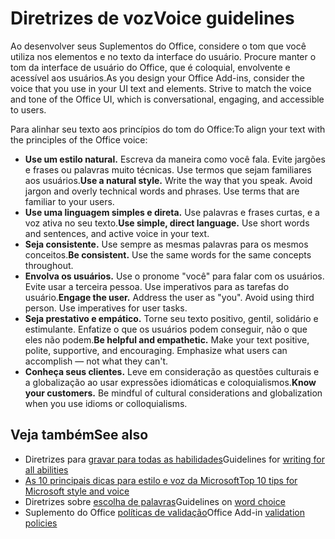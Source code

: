 # <a name="voice-guidelines"></a><span data-ttu-id="56ec3-101">Diretrizes de voz</span><span class="sxs-lookup"><span data-stu-id="56ec3-101">Voice guidelines</span></span>

<span data-ttu-id="56ec3-p101">Ao desenvolver seus Suplementos do Office, considere o tom que você utiliza nos elementos e no texto da interface do usuário. Procure manter o tom da interface de usuário do Office, que é coloquial, envolvente e acessível aos usuários.</span><span class="sxs-lookup"><span data-stu-id="56ec3-p101">As you design your Office Add-ins, consider the voice that you use in your UI text and elements. Strive to match the voice and tone of the Office UI, which is conversational, engaging, and accessible to users.</span></span> 

<span data-ttu-id="56ec3-104">Para alinhar seu texto aos princípios do tom do Office:</span><span class="sxs-lookup"><span data-stu-id="56ec3-104">To align your text with the principles of the Office voice:</span></span>

- <span data-ttu-id="56ec3-p102">**Use um estilo natural.** Escreva da maneira como você fala. Evite jargões e frases ou palavras muito técnicas. Use termos que sejam familiares aos usuários.</span><span class="sxs-lookup"><span data-stu-id="56ec3-p102">**Use a natural style.** Write the way that you speak. Avoid jargon and overly technical words and phrases. Use terms that are familiar to your users.</span></span>
- <span data-ttu-id="56ec3-p103">**Use uma linguagem simples e direta.** Use palavras e frases curtas, e a voz ativa no seu texto.</span><span class="sxs-lookup"><span data-stu-id="56ec3-p103">**Use simple, direct language.** Use short words and sentences, and active voice in your text.</span></span> 
- <span data-ttu-id="56ec3-p104">**Seja consistente.** Use sempre as mesmas palavras para os mesmos conceitos.</span><span class="sxs-lookup"><span data-stu-id="56ec3-p104">**Be consistent.** Use the same words for the same concepts throughout.</span></span>
- <span data-ttu-id="56ec3-p105">**Envolva os usuários.** Use o pronome "você" para falar com os usuários. Evite usar a terceira pessoa. Use imperativos para as tarefas do usuário.</span><span class="sxs-lookup"><span data-stu-id="56ec3-p105">**Engage the user.** Address the user as "you". Avoid using third person. Use imperatives for user tasks.</span></span>
- <span data-ttu-id="56ec3-p106">**Seja prestativo e empático.** Torne seu texto positivo, gentil, solidário e estimulante. Enfatize o que os usuários podem conseguir, não o que eles não podem.</span><span class="sxs-lookup"><span data-stu-id="56ec3-p106">**Be helpful and empathetic.** Make your text positive, polite, supportive, and encouraging. Emphasize what users can accomplish ― not what they can't.</span></span>
- <span data-ttu-id="56ec3-p107">**Conheça seus clientes.** Leve em consideração as questões culturais e a globalização ao usar expressões idiomáticas e coloquialismos.</span><span class="sxs-lookup"><span data-stu-id="56ec3-p107">**Know your customers.** Be mindful of cultural considerations and globalization when you use idioms or colloquialisms.</span></span>

## <a name="see-also"></a><span data-ttu-id="56ec3-122">Veja também</span><span class="sxs-lookup"><span data-stu-id="56ec3-122">See also</span></span>

- <span data-ttu-id="56ec3-123">Diretrizes para [gravar para todas as habilidades](https://docs.microsoft.com/style-guide/accessibility/writing-all-abilities)</span><span class="sxs-lookup"><span data-stu-id="56ec3-123">Guidelines for [writing for all abilities](https://docs.microsoft.com/style-guide/accessibility/writing-all-abilities)</span></span>
- [<span data-ttu-id="56ec3-124">As 10 principais dicas para estilo e voz da Microsoft</span><span class="sxs-lookup"><span data-stu-id="56ec3-124">Top 10 tips for Microsoft style and voice</span></span>](https://docs.microsoft.com/style-guide/top-10-tips-style-voice)
- <span data-ttu-id="56ec3-125">Diretrizes sobre [escolha de palavras](https://docs.microsoft.com/style-guide/word-choice/)</span><span class="sxs-lookup"><span data-stu-id="56ec3-125">Guidelines on [word choice](https://docs.microsoft.com/style-guide/word-choice/)</span></span>
-  <span data-ttu-id="56ec3-126">Suplemento do Office [políticas de validação](https://docs.microsoft.com/office/dev/store/validation-policies)</span><span class="sxs-lookup"><span data-stu-id="56ec3-126">Office Add-in [validation policies](https://docs.microsoft.com/office/dev/store/validation-policies)</span></span>